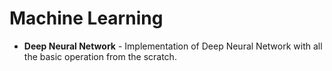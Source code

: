# Machine Learning 

* **Deep Neural Network** - Implementation of Deep Neural Network with all the basic operation from the scratch.


